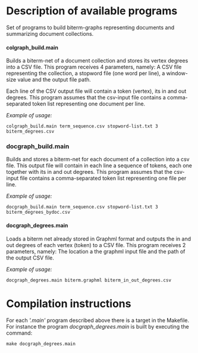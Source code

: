# Description of available programs

 Set of programs to build biterm-graphs representing documents and summarizing document collections. 

#### **colgraph_build.main**
Builds a biterm-net of a document collection and stores its vertex degrees into a CSV file. 
This program receives 4 parameters, namely: A CSV file representing the collection, a stopword file (one word per line), a window-size value and the output file path. 

Each line of the CSV output file will contain a token (vertex), its in and out degrees. This program assumes that the csv-input file contains a comma-separated token list representing one document per line.

*Example of usage:* 
```
colgraph_build.main term_sequence.csv stopword-list.txt 3 biterm_degrees.csv
```

### **docgraph_build.main**
Builds and stores a biterm-net for each document of a collection into a csv file. This output file will contain in each line a
sequence of tokens, each one together with its in and out degrees. This program assumes that the csv-input file contains
a comma-separated token list representing one file per line.

*Example of usage:* 
```
docgraph_build.main term_sequence.csv stopword-list.txt 3 biterm_degrees_bydoc.csv
```

#### **docgraph_degrees.main**
Loads  a biterm net already stored in Graphml format and outputs the in and out degrees of each vertex (token) to a CSV file.
This program receives 2 parameters, namely: The location a the graphml input file and the path of the output CSV file.

*Example of usage:* 
```
docgraph_degrees.main biterm.graphml biterm_in_out_degrees.csv
```

# Compilation instructions

For each *'.main'* program described above there is a target in the Makefile. For instance the program *docgraph_degrees.main* is built by executing the command:
```
make docgraph_degrees.main
```
